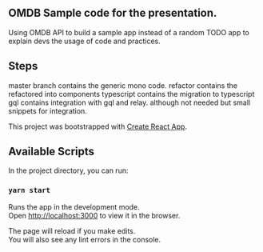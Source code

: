 ## OMDB Sample code for the presentation.

Using OMDB API to build a sample app instead of a random TODO app to explain devs the usage of code and practices.


## Steps
master branch contains the generic mono code.
refactor contains the refactored into components
typescript contains the migration to typescript
gql contains integration with gql and relay. although not needed but small snippets for integration.


This project was bootstrapped with [Create React App](https://github.com/facebook/create-react-app).

## Available Scripts

In the project directory, you can run:

### `yarn start`

Runs the app in the development mode.<br />
Open [http://localhost:3000](http://localhost:3000) to view it in the browser.

The page will reload if you make edits.<br />
You will also see any lint errors in the console.

